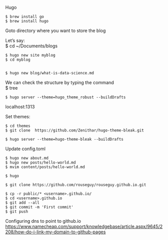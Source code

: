 Hugo

    $ brew install go  
    $ brew install hugo   

Goto directory where you want to store the blog

Let’s say:  
    $ cd ~/Documents/blogs  

    $ hugo new site myblog   
    $ cd myblog  


    $ hugo new blog/what-is-data-science.md 

We can check the structure by typing the command  
    $ tree  

    $ hugo server --theme=hugo_theme_robust --buildDrafts   

localhost:1313  

Set themes: 

    $ cd themes 
    $ git clone  https://github.com/Zenithar/hugo-theme-bleak.git 

    $ hugo server --theme=hugo-theme-bleak --buildDrafts  

Update config.toml

    $ hugo new about.md 
    $ hugo new posts/hello-world.md 
    $ mvim content/posts/hello-world.md 

    $ hugo  

    $ git clone https://github.com/rouseguy/rouseguy.github.io.git  

    $ cp -r public/* <username>.github.io/  
    $ cd <username>.github.io 
    $ git add --all 
    $ git commit -m 'First commit'  
    $ git push  




Configuring dns to point to github.io
https://www.namecheap.com/support/knowledgebase/article.aspx/9645/2208/how-do-i-link-my-domain-to-github-pages




